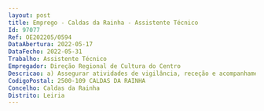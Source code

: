 ```yaml
--- 
layout: post
title: Emprego - Caldas da Rainha - Assistente Técnico
Id: 97077
Ref: OE202205/0594
DataAbertura: 2022-05-17
DataFecho: 2022-05-31
Trabalho: Assistente Técnico
Empregador: Direção Regional de Cultura do Centro
Descricao: a) Assegurar atividades de vigilância, receção e acompanhamento de visitantesb) Assegurar a produção de atividades culturais desenvolvidas para o público, aplicando os métodos e processos de acordo com as orientações da Direção do Museu c) Executar atividades de apoio geral, designadamente nas atividades educativas desenvolvidas para o público e nas atividades da loja e bilheteira d) Atendimento aos públicos do Museu José Malhoa, levando se em conta o planeamento e orientações da Direção do Museu.
CodigoPostal: 2500-109 CALDAS DA RAINHA
Concelho: Caldas da Rainha
Distrito: Leiria
--- 
```

